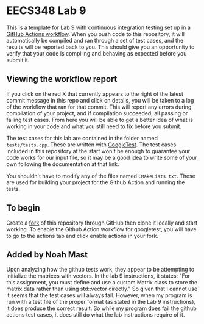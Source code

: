 # EECS348 Lab 9

This is a template for Lab 9 with continuous integration testing set up in a
[GitHub Actions workflow](https://docs.github.com/en/actions/about-github-actions/understanding-github-actions).
When you push code to this repository, it will automatically be compiled and
ran through a set of test cases, and the results will be reported back to you.
This should give you an opportunity to verify that your code is compiling and
behaving as expected before you submit it.

## Viewing the workflow report

If you click on the red X that currently appears to the right of the latest
commit message in this repo and click on details, you will be taken to a log
of the workflow that ran for that commit. This will report any errors during
compilation of your project, and if compilation succeeded, all passing or
failing test cases. From here you will be able to get a better idea of what is
working in your code and what you still need to fix before you submit.

The test cases for this lab are contained in the folder named `tests/tests.cpp`.
These are written with [GoogleTest](https://github.com/google/googletest). The
test cases included in this repository at the start won't be enough to
guarantee your code works for our input file, so it may be a good idea to write
some of your own following the documentation at that link.

You shouldn't have to modify any of the files named `CMakeLists.txt`. These are
used for building your project for the Github Action and running the tests.

## To begin

Create a [fork](https://docs.github.com/en/pull-requests/collaborating-with-pull-requests/working-with-forks/fork-a-repo)
of this repository through GitHub then clone it locally and start working. To
enable the Github Action workflow for googletest, you will have to go to the
actions tab and click enable actions in your fork.

## Added by Noah Mast

Upon analyzing how the github tests work, they appear to be attempting to
initialize the matrices with vectors. In the lab 9 instructions, it states: "For
this assignment, you must define and use a custom Matrix class to store the
matrix data rather than using std::vector directly." So given that I cannot use
<vector> it seems that the test cases will always fail. However, when my program
is run with a test file of the proper format (as stated in the Lab 9
instructions), it does produce the correct result. So while my program does fail
the github actions test cases, it does still do what the lab instructions
require of it.
